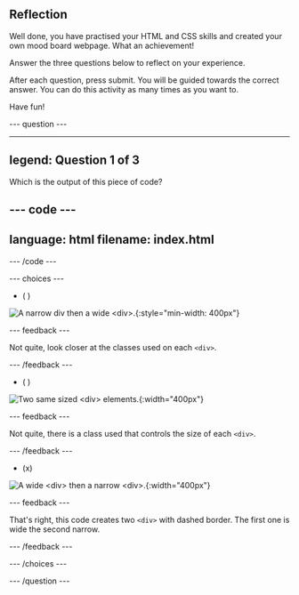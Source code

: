 ## Reflection

Well done, you have practised your HTML and CSS skills and created your own mood board webpage. What an achievement!

Answer the three questions below to reflect on your experience.

After each question, press submit. You will be guided towards the correct answer. You can do this activity as many times as you want to.

Have fun!

--- question ---

---
legend: Question 1 of 3
---

Which is the output of this piece of code?

--- code ---
---
language: html
filename: index.html
---
<section class="wrap">
  <div class="wide dashed-border tile">
  </div>
  <div class="narrow dashed-border tile">
  </div>
</section>

--- /code ---

--- choices ---

- ( )

![A narrow div then a wide `<div>`.](images/narrow-wide.png){:style="min-width: 400px"}

  --- feedback ---

Not quite, look closer at the classes used on each `<div>`.

  --- /feedback ---

- ( )

![Two same sized `<div>` elements.](images/normal-normal.png){:width="400px"}

  --- feedback ---

Not quite, there is a class used that controls the size of each `<div>`.

  --- /feedback ---

- (x) 

![A wide `<div>` then a narrow `<div>`.](images/wide-narrow.png){:width="400px"}

  --- feedback ---

That's right, this code creates two `<div>` with dashed border. The first one is wide the second narrow. 

  --- /feedback ---

--- /choices ---

--- /question ---
